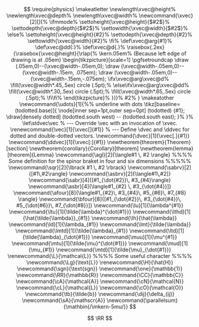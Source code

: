 $$
\require{physics}
\makeatletter
\newlength\xvec@height%
\newlength\xvec@depth%
\newlength\xvec@width%
\newcommand{\xvec}[2][]{%
  \ifmmode%
    \settoheight{\xvec@height}{$#2$}%
    \settodepth{\xvec@depth}{$#2$}%
    \settowidth{\xvec@width}{$#2$}%
  \else%
    \settoheight{\xvec@height}{#2}%
    \settodepth{\xvec@depth}{#2}%
    \settowidth{\xvec@width}{#2}%
  \fi%
  \def\xvec@arg{#1}%
  \def\xvec@dd{:}%
  \def\xvec@d{.}%
  \raisebox{.2ex}{\raisebox{\xvec@height}{\rlap{%
    \kern.05em%  (Because left edge of drawing is at .05em)
    \begin{tikzpicture}[scale=1]
    \pgfsetroundcap
    \draw (.05em,0)--(\xvec@width-.05em,0);
    \draw (\xvec@width-.05em,0)--(\xvec@width-.15em, .075em);
    \draw (\xvec@width-.05em,0)--(\xvec@width-.15em,-.075em);
    \ifx\xvec@arg\xvec@d%
      \fill(\xvec@width*.45,.5ex) circle (.5pt);%
    \else\ifx\xvec@arg\xvec@dd%
      \fill(\xvec@width*.30,.5ex) circle (.5pt);%
      \fill(\xvec@width*.65,.5ex) circle (.5pt);%
    \fi\fi%
    \end{tikzpicture}%
  }}}%
  #2%
}
\makeatother
\newcommand{\udots}[1]{%% underline with dots
    \tikz[baseline=(todotted.base)]{
        \node[inner sep=1pt,outer sep=0pt] (todotted) {#1};
        \draw[densely dotted] (todotted.south west) -- (todotted.south east);
    }%
}%
\let\stdvec\vec  % --- Override \vec with an invocation of \xvec.
\renewcommand{\vec}[1]{\xvec[]{#1}}  % --- Define \dvec and \ddvec for dotted and double-dotted vectors.
\newcommand{\dvec}[1]{\xvec[.]{#1}}
\newcommand{\ddvec}[1]{\xvec[:]{#1}}
\newtheorem{theorem}{Theorem}[section]
\newtheorem{corollary}{Corollary}[theorem]
\newtheorem{lemma}[theorem]{Lemma}
\newcommand{\agl}[2]{\langle#1 \, #2 \rangle} %%%% Some definition for the spinor braket in four and six dimensions %%%%%
\newcommand{\sqr}[2]{\lbrack #1 \, #2 \rbrack}
\newcommand{\sabrv}[2]{[#1\,#2\rangle}
\newcommand{\asbrv}[2]{\langle#1\,#2]}
\newcommand{\sabr}[4]{[#1_{\dot{#2}}\, #3_{#4}\rangle}
\newcommand{\asbr}[4]{\langle#1_{#2} \, #3_{\dot{#4}}]}
\newcommand{\afour}[8]{\langle#1_{#2}\, #3_{#4}\, #5_{#6}\, #7_{#8} \rangle}
\newcommand{\bfour}[8]{[#1_{\dot{#2}}\, #3_{\dot{#4}}\, #5_{\dot{#6}}\, #7_{\dot{#8}}]}
\newcommand{\lu}[1]{\lambda^{#1}}
\newcommand{\ltu}[1]{\tilde{\lambda}^{\dot{#1}}}
\newcommand{\lthd}[1]{\hat{\tilde{\lambda}}_{#1}}
\newcommand{\lh}{\hat{\lambda}}
\newcommand{\ld}[1]{\lambda_{#1}}
\newcommand{\lmt}{\tilde{\lambda}}
\newcommand{\lmtd}[1]{\tilde{\lambda}_{#1}}
\newcommand{\ltd}[1]{\tilde{\lambda}_{\dot{#1}}}
\newcommand{\muu}[1]{\mu^{#1}}
\newcommand{\mtu}[1]{\tilde{\mu}^{\dot{#1}}}
\newcommand{\mud}[1]{\mu_{#1}}
\newcommand{\mtd}[1]{\tilde{\mu}_{\dot{#1}}}
\renewcommand{\L}{\mathcal{L}} %%%% Some useful character %%%%
\newcommand{\Lg}{\text{L}}
\renewcommand{\H}{\hat{H}}
\newcommand{\sgn}{\text{sgn}}
\newcommand{\one}{\mathbb{1}}
\newcommand{\RR}{\mathbb{R}}
\newcommand{\CC}{\mathbb{C}}
\newcommand{\cA}{\mathcal{A}}
\newcommand{\cN}{\mathcal{N}}
\newcommand{\cL}{\mathcal{L}}
\newcommand{\cO}{\mathcal{O}}
\newcommand{\tb}{\tilde{b}}
\newcommand{\dij}{\delta_{ij}}
\newcommand{\sA}{\mathscr{A}}
\newcommand{\parallelsum}{\mathbin{/\mkern-5mu/}}
$$

$$
  \RR
$$
